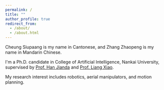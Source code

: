 ```yaml
---
permalink: /
title: ""
author_profile: true
redirect_from: 
  - /about/
  - /about.html
---
```


Cheung Siupaang is my name in Cantonese, and Zhang Zhaopeng is my name in Mandarin Chinese.

I'm a Ph.D. candidate in College of Artificial Intelligence, Nankai University, supervised by [Prof. Han Jianda](https://ai.nankai.edu.cn/info/1032/2784.htm) and [Prof. Liang Xiao](https://ai.nankai.edu.cn/info/1034/4844.htm).

My research interest includes robotics, aerial manipulators, and motion planning.

